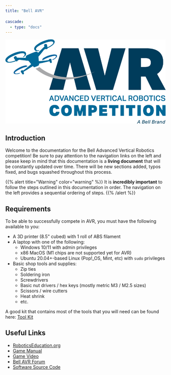 ```yaml
---
title: "Bell AVR"

cascade:
  - type: "docs"
---
```


![](BELL_Logo_AVR-Competition_RGB_081822-R00.png)

## Introduction

Welcome to the documentation for the Bell Advanced Vertical Robotics competition!
Be sure to pay attention to the navigation links on the left and please keep in mind
that this documentation is a **living document** that will be constantly updated over time.
There will be new sections added, typos fixed, and bugs squashed throughout
this process.

{{% alert title="Warning" color="warning" %}}
It is **incredibly important** to follow the steps outlined in this documentation in
order. The navigation on the left provides a sequential ordering of steps.
{{% /alert %}}

## Requirements

To be able to successfully compete in AVR, you must have the following
available to you:

- A 3D printer (8.5" cubed) with 1 roll of ABS filament
- A laptop with one of the following:
  - Windows 10/11 with admin privileges
  - x86 MacOS (M1 chips are not supported yet for AVR)
  - Ubuntu 20.04+-based Linux (Pop!\_OS, Mint, etc) with `sudo` privileges
- Basic shop tools and supplies:
  - Zip ties
  - Soldering iron
  - Screwdrivers
  - Basic nut drivers / hex keys (mostly metric M3 / M2.5 sizes)
  - Scissors / wire cutters
  - Heat shrink
  - etc.

A good kit that contains most of the tools that you will need can be found here:
[Tool Kit](https://www.amazon.com/Hobbypark-Professional-Screwdriver-Quadcopter-Helicopter/dp/B07MM2MZDK/)

## Useful Links

- [RoboticsEducation.org](https://www.roboticseducation.org/teams/bell-advanced-vertical-robotics/)
- [Game Manual](https://www.roboticseducation.org/documents/2022/08/emergency-firefighting-challenge-bell-avr-competition-game-manual.pdf/)
- [Game Video](https://youtu.be/iJml75fcsLg)
- [Bell AVR Forum](https://www.bellavrforum.org/)
- [Software Source Code](https://github.com/bellflight/AVR-2022)
